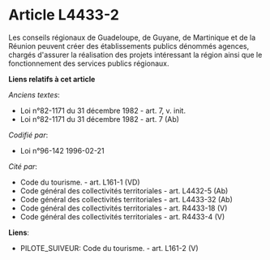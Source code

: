 # Article L4433-2

Les conseils régionaux de Guadeloupe, de Guyane, de Martinique et de la Réunion peuvent créer des établissements publics
dénommés agences, chargés d'assurer la réalisation des projets intéressant la région ainsi que le fonctionnement des services
publics régionaux.

**Liens relatifs à cet article**

_Anciens textes_:

  - Loi n°82-1171 du 31 décembre 1982 - art. 7, v. init.
  - Loi n°82-1171 du 31 décembre 1982 - art. 7 (Ab)

_Codifié par_:

  - Loi n°96-142 1996-02-21

_Cité par_:

  - Code du tourisme. - art. L161-1 (VD)
  - Code général des collectivités territoriales - art. L4432-5 (Ab)
  - Code général des collectivités territoriales - art. L4433-32 (Ab)
  - Code général des collectivités territoriales - art. R4433-18 (V)
  - Code général des collectivités territoriales - art. R4433-4 (V)

**Liens**:

  - PILOTE_SUIVEUR: Code du tourisme. - art. L161-2 (V)
